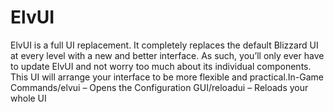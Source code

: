 # ElvUI

ElvUI is a full UI replacement. It completely replaces the default Blizzard UI at every level with a new and better interface. As such, you’ll only ever have to update ElvUI and not worry too much about its individual components. This UI will arrange your interface to be more flexible and practical.In-Game Commands/elvui – Opens the Configuration GUI/reloadui – Reloads your whole UI
